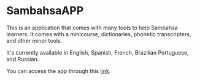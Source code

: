 # SambahsaAPP

This is an application that comes with many tools to help Sambahsa learners. It comes with a minicourse, dictionaries, phonetic transcripters, and other minor tools.

It's currently available in English, Spanish, French, Brazilian Portuguese, and Russian.

You can access the app through this [link](https://hmslima.github.io/SambahsaAPP).